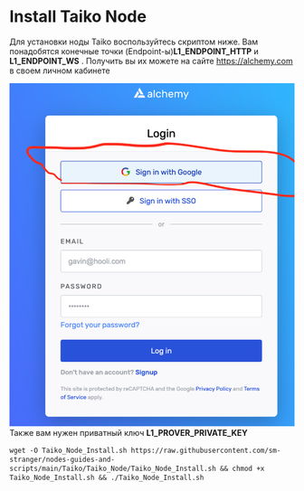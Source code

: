 # Install Taiko Node
Для установки ноды Taiko воспользуйтесь скриптом ниже. Вам понадобятся конечные точки (Endpoint-ы)<b>L1_ENDPOINT_HTTP</b> и <b>L1_ENDPOINT_WS</b> .
Получить вы их можете на сайте https://alchemy.com в своем личном кабинете

<img width="1000px" src="https://github.com/sm-stranger/nodes-guides-and-scripts/blob/main/Taiko/Taiko_Node/src/Taiko_Install_1.png">
Также вам нужен приватный ключ <b>L1_PROVER_PRIVATE_KEY</b>
  
```
wget -O Taiko_Node_Install.sh https://raw.githubusercontent.com/sm-stranger/nodes-guides-and-scripts/main/Taiko/Taiko_Node/Taiko_Node_Install.sh && chmod +x Taiko_Node_Install.sh && ./Taiko_Node_Install.sh
```
